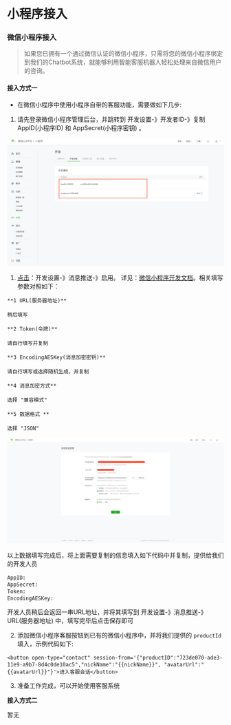 # 小程序接入

### 微信小程序接入

> 如果您已拥有一个通过微信认证的微信小程序，只需将您的微信小程序绑定到我们的Chatbot系统，就能够利用智能客服机器人轻松处理来自微信用户的咨询。

#### 接入方式一

* 在微信小程序中使用小程序自带的客服功能，需要做如下几步:

1. 请先登录微信小程序管理后台，并跳转到 开发设置-》开发者ID-》复制 AppID\(小程序ID\) 和 AppSecret\(小程序密钥\) 。

![](../.gitbook/assets/556677.png)

1. [点击](https://mp.weixin.qq.com/)：开发设置-》消息推送-》启用。 详见：[微信小程序开发文档](https://developers.weixin.qq.com/miniprogram/dev/component/web-view.html?search-key=web)。相关填写参数对照如下：

```text
**1 URL(服务器地址)**

稍后填写

**2 Token(令牌)**

请自行填写并复制

**3 EncodingAESKey(消息加密密钥)**

请自行填写或选择随机生成，并复制

**4 消息加密方式** 

选择 "兼容模式"

**5 数据格式 **

选择 "JSON"

```

![](../.gitbook/assets/screencapture-mp-weixin-qq-wxopen-devprofile-2019-11-14-10_12_33.png)

以上数据填写完成后，将上面需要复制的信息填入如下代码中并复制，提供给我们的开发人员

```text
AppID:
AppSecret:
Token:
EncodingAESKey:
```

开发人员稍后会返回一串URL地址，并将其填写到  开发设置-》消息推送-》URL\(服务器地址\) 中，填写完毕后点击保存即可

2. 添加微信小程序客服按钮到已有的微信小程序中，并将我们提供的 `productId` 填入，示例代码如下:

```text
<button open-type="contact" session-from='{"productID":"723de070-ade3-11e9-a9b7-8d4c0de10ac5","nickName":"{{nickName}}", "avatarUrl":"{{avatarUrl}}"}'>进入客服会话</button>
```

3. 准备工作完成，可以开始使用客服系统

**接入方式二**

暂无

